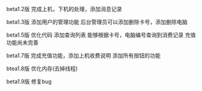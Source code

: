 beta1.2版
完成上机，下机的处理，添加消息记录

beta1.3版
添加用户的管理功能
后台管理员可以添加删除卡号，添加删除电脑

beta1.5版
优化代码 添加查询列表
能够根据卡号，电脑编号查询到消费记录
充值功能尚未完善

beta1.7版
完成充值功能，添加上机收费说明
添加所有按钮的功能

btea1.8版
优化内存(去掉线程)

beta1.9版
修复bug